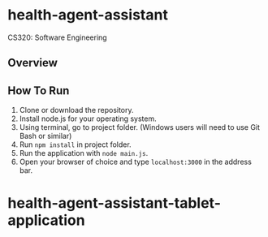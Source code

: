 # health-agent-assistant
CS320: Software Engineering

## Overview

## How To Run

1. Clone or download the repository.
2. Install node.js for your operating system.
3. Using terminal, go to project folder. (Windows users will need to use Git Bash or similar)
4. Run `npm install` in project folder.
5. Run the application with `node main.js`.
6. Open your browser of choice and type `localhost:3000` in the address bar.
# health-agent-assistant-tablet-application
